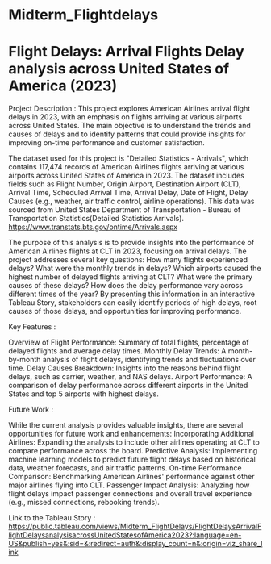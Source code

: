 # Midterm_Flightdelays
# Flight Delays: Arrival Flights Delay analysis across United States of America (2023)

Project Description : This project explores American Airlines arrival flight delays in 2023, with an emphasis on flights arriving at various airports across United States. The main objective is to understand the trends and causes of delays and to identify patterns that could provide insights for improving on-time performance and customer satisfaction.

The dataset used for this project is "Detailed Statistics - Arrivals", which contains 117,474 records of American Airlines flights arriving at various airports across United States of America in 2023. The dataset includes fields such as Flight Number, Origin Airport, Destination Airport (CLT), Arrival Time, Scheduled Arrival Time, Arrival Delay, Date of Flight, Delay Causes (e.g., weather, air traffic control, airline operations).
This data was sourced from United States Department of Transportation - Bureau of Transportation Statistics(Detailed Statistics Arrivals). https://www.transtats.bts.gov/ontime/Arrivals.aspx

The purpose of this analysis is to provide insights into the performance of American Airlines flights at CLT in 2023, focusing on arrival delays. The project addresses several key questions:
How many flights experienced delays?
What were the monthly trends in delays?
Which airports caused the highest number of delayed flights arriving at CLT?
What were the primary causes of these delays?
How does the delay performance vary across different times of the year?
By presenting this information in an interactive Tableau Story, stakeholders can easily identify periods of high delays, root causes of those delays, and opportunities for improving performance.

Key Features :

Overview of Flight Performance: Summary of total flights, percentage of delayed flights and average delay times. 
Monthly Delay Trends: A month-by-month analysis of flight delays, identifying trends and fluctuations over time.
Delay Causes Breakdown: Insights into the reasons behind flight delays, such as carrier, weather, and NAS delays.
Airport Performance: A comparison of delay performance across different airports in the United States and top 5 airports with highest delays.

Future Work :

While the current analysis provides valuable insights, there are several opportunities for future work and enhancements:
Incorporating Additional Airlines: Expanding the analysis to include other airlines operating at CLT to compare performance across the board.
Predictive Analysis: Implementing machine learning models to predict future flight delays based on historical data, weather forecasts, and air traffic patterns.
On-time Performance Comparison: Benchmarking American Airlines' performance against other major airlines flying into CLT.
Passenger Impact Analysis: Analyzing how flight delays impact passenger connections and overall travel experience (e.g., missed connections, rebooking trends).

Link to the Tableau Story : https://public.tableau.com/views/Midterm_FlightDelays/FlightDelaysArrivalFlightDelaysanalysisacrossUnitedStatesofAmerica2023?:language=en-US&publish=yes&:sid=&:redirect=auth&:display_count=n&:origin=viz_share_link
